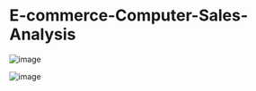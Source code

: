 # E-commerce-Computer-Sales-Analysis

![image](https://user-images.githubusercontent.com/107675385/222918429-1a38f9c1-a6c0-4a55-99a6-331eb3f38946.png)

![image](https://user-images.githubusercontent.com/107675385/222918445-59e0aae3-4285-47bc-823f-2890f1ca123e.png)

